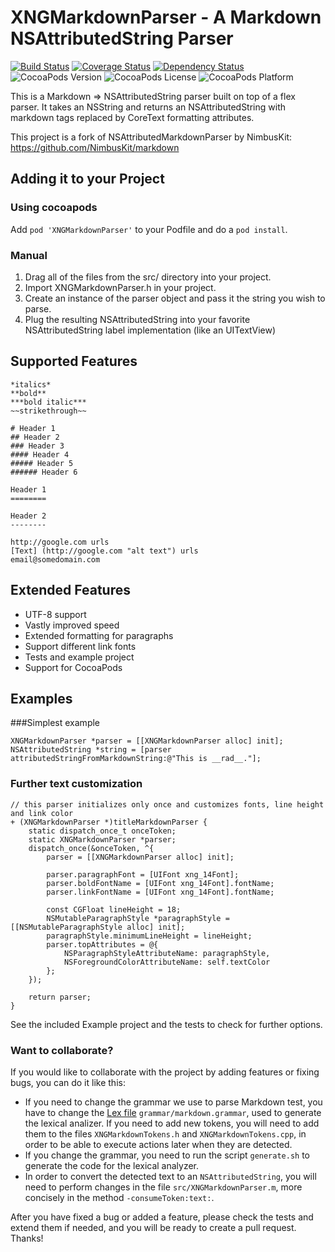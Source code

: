 # XNGMarkdownParser - A Markdown NSAttributedString Parser

[![Build Status](http://img.shields.io/travis/xing/XNGMarkdownParser/master.svg?style=flat)](https://travis-ci.org/xing/XNGMarkdownParser)
[![Coverage Status](http://img.shields.io/coveralls/xing/XNGMarkdownParser/master.svg?style=flat)](https://coveralls.io/r/xing/XNGMarkdownParser)
[![Dependency Status](https://www.versioneye.com/objective-c/xngmarkdownparser/badge.svg)](https://www.versioneye.com/objective-c/xngmarkdownparser)
![CocoaPods Version](http://img.shields.io/cocoapods/v/XNGMarkdownParser.svg?style=flat)
![CocoaPods License](http://img.shields.io/cocoapods/l/XNGMarkdownParser.svg?style=flat)
![CocoaPods Platform](http://img.shields.io/cocoapods/p/XNGMarkdownParser.svg?style=flat)

This is a Markdown => NSAttributedString parser built on top of a flex parser. It takes an NSString
and returns an NSAttributedString with markdown tags replaced by CoreText formatting attributes.

This project is a fork of NSAttributedMarkdownParser by NimbusKit: https://github.com/NimbusKit/markdown

## Adding it to your Project

### Using cocoapods

Add `pod 'XNGMarkdownParser'` to your Podfile and do a `pod install`.

### Manual

1. Drag all of the files from the src/ directory into your project.
2. Import XNGMarkdownParser.h in your project.
3. Create an instance of the parser object and pass it the string you wish to parse.
4. Plug the resulting NSAttributedString into your favorite NSAttributedString label implementation (like an UITextView)

## Supported Features

    *italics*
    **bold**
    ***bold italic***
    ~~strikethrough~~

    # Header 1
    ## Header 2
    ### Header 3
    #### Header 4
    ##### Header 5
    ###### Header 6

    Header 1
    ========

    Header 2
    --------

    http://google.com urls
    [Text] (http://google.com "alt text") urls
    email@somedomain.com

## Extended Features

* UTF-8 support
* Vastly improved speed
* Extended formatting for paragraphs
* Support different link fonts
* Tests and example project
* Support for CocoaPods

## Examples

###Simplest example

```objc
XNGMarkdownParser *parser = [[XNGMarkdownParser alloc] init];
NSAttributedString *string = [parser attributedStringFromMarkdownString:@"This is __rad__."];
```

### Further text customization

```objc
// this parser initializes only once and customizes fonts, line height and link color
+ (XNGMarkdownParser *)titleMarkdownParser {
    static dispatch_once_t onceToken;
    static XNGMarkdownParser *parser;
    dispatch_once(&onceToken, ^{
        parser = [[XNGMarkdownParser alloc] init];

        parser.paragraphFont = [UIFont xng_14Font];
        parser.boldFontName = [UIFont xng_14Font].fontName;
        parser.linkFontName = [UIFont xng_14Font].fontName;

        const CGFloat lineHeight = 18;
        NSMutableParagraphStyle *paragraphStyle = [[NSMutableParagraphStyle alloc] init];
        paragraphStyle.minimumLineHeight = lineHeight;
        parser.topAttributes = @{
            NSParagraphStyleAttributeName: paragraphStyle,
            NSForegroundColorAttributeName: self.textColor
        };
    });

    return parser;
}
```

See the included Example project and the tests to check for further options.

### Want to collaborate?

If you would like to collaborate with the project by adding features or fixing bugs, you can do it like this:

- If you need to change the grammar we use to parse Markdown test, you have to change the [Lex file](http://dinosaur.compilertools.net/) `grammar/markdown.grammar`, used to generate the lexical analizer. If you need to add new tokens, you will need to add them to the files `XNGMarkdownTokens.h` and `XNGMarkdownTokens.cpp`, in order to be able to execute actions later when they are detected.
- If you change the grammar, you need to run the script `generate.sh` to generate the code for the lexical analyzer.
- In order to convert the detected text to an `NSAttributedString`, you will need to perform changes in the file `src/XNGMarkdownParser.m`, more concisely in the method `-consumeToken:text:`.

After you have fixed a bug or added a feature, please check the tests and extend them if needed, and you will be ready to create a pull request. Thanks!
